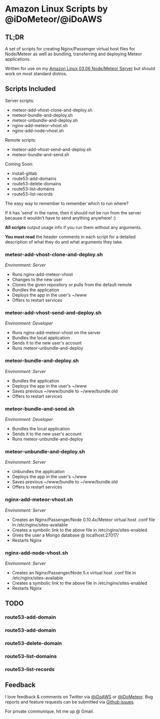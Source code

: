 # Amazon Linux Scripts by @iDoMeteor/@iDoAWS

## TL;DR

A set of scripts for creating Nginx/Passenger virtual host files for Node/Meteor
as well as bundling, transferring and deploying Meteor applications.

Written for use on my [Amazon Linux 03.06 Node/Meteor Server]() but should work on
most standard distros.

## Scripts Included

Server scripts:
* meteor-add-vhost-clone-and-deploy.sh
* meteor-bundle-and-deploy.sh
* meteor-unbundle-and-deploy.sh
* nginx-add-meteor-vhost.sh
* nginx-add-node-vhost.sh

Remote scripts:
* meteor-add-vhost-send-and-deploy.sh
* meteor-bundle-and-send.sh

Coming Soon:
* install-gitlab
* route53-add-domains
* route53-delete-domains
* route53-list-domains
* route53-list-records

The easy way to remember to remember which to run where?

If it has 'send' in the name, then it should not be run from the server because
it wouldn't have to send anything anywhere! :)

**All scripts** output usage info if you run them without any arguments.

**You must read** the header comments in each script for a detailed description
of what they do and what arguments they take.

### meteor-add-vhost-clone-and-deploy.sh

*Environment: Server*
* Runs nginx-add-meteor-vhost
* Changes to the new user
* Clones the given repository or pulls from the default remote
* Bundles the application
* Deploys the app in the user's ~/www
* Offers to restart services

### meteor-add-vhost-send-and-deploy.sh

*Environment: Developer*
* Runs nginx-add-meteor-vhost on the server
* Bundles the local application
* Sends it to the new user's account
* Runs meteor-unbundle-and-deploy


### meteor-bundle-and-deploy.sh

*Environment: Server*
* Bundles the application
* Deploys the app in the user's ~/www
* Saves previous ~/www/bundle to ~/www/bundle.old
* Offers to restart services


### meteor-bundle-and-send.sh

*Environment: Developer*
* Bundles the local application
* Sends it to the new user's account
* Runs meteor-unbundle-and-deploy


### meteor-unbundle-and-deploy.sh

*Environment: Server*
* Unbundles the application
* Deploys the app in the user's ~/www
* Saves previous ~/www/bundle to ~/www/bundle.old
* Offers to restart services


### nginx-add-meteor-vhost.sh

*Environment: Server*
* Creates an Nginx/Passenger/Node 0.10.4x/Meteor virtual host .conf file in /etc/nginx/sites-available
* Creates a symbolic link to the above file in /etc/nginx/sites-enabled
* Gives the user a Mongo database @ localhost:27017/<user>
* Restarts Nginx


### nginx-add-node-vhost.sh

*Environment: Server*
* Creates an Nginx/Passenger/Node 5.x virtual host .conf file in /etc/nginx/sites-available
* Creates a symbolic link to the above file in /etc/nginx/sites-enabled
* Restarts Nginx


## TODO
### route53-add-domain
### route53-add-domain
### route53-delete-domain
### route53-list-domains
### route53-list-records


## Feedback

I love feedback & comments on Twitter via
[@iDoAWS](https://twitter.com/iDoAWS) or
[@iDoMeteor](https://twitter.com/iDoMeteor).  Bug reports and feature requests
can be submitted via [Github
issues](https://github.com/idometeor/amazon-scripts/issues).

For private communique, hit me up @ Gmail.
